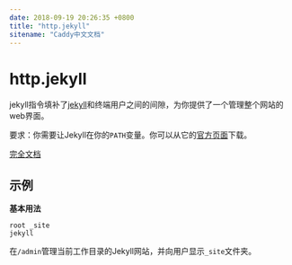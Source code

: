 ```yaml
---
date: 2018-09-19 20:26:35 +0800
title: "http.jekyll"
sitename: "Caddy中文文档"
---
```


# http.jekyll

jekyll指令填补了[jekyll](https://jekyllrb.com/)和终端用户之间的间隙，为你提供了一个管理整个网站的web界面。

要求：你需要让Jekyll在你的`PATH`变量。你可以从它的[官方页面](https://jekyllrb.com/docs/installation/)下载。

[完全文档](https://filebrowser.github.io/caddy/)

## 示例

__基本用法__

```caddy
root _site
jekyll
```

在`/admin`管理当前工作目录的Jekyll网站，并向用户显示`_site`文件夹。
